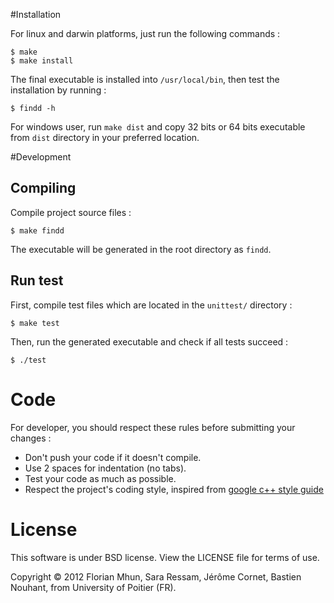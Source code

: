 #Installation

For linux and darwin platforms, just run the following commands :

	$ make
	$ make install

The final executable is installed into `/usr/local/bin`, then test the installation by running :

	$ findd -h

For windows user, run `make dist` and copy 32 bits or 64 bits executable from `dist` directory in your preferred location.

#Development

## Compiling

Compile project source files :

	$ make findd

The executable will be generated in the root directory as `findd`.

## Run test

First, compile test files which are located in the `unittest/` directory :

	$ make test

Then, run the generated executable and check if all tests succeed :

	$ ./test

# Code

For developer, you should respect these rules before submitting your changes :

+ Don't push your code if it doesn't compile. 
+ Use 2 spaces for indentation (no tabs).
+ Test your code as much as possible.
+ Respect the project's coding style, inspired from [google c++ style guide](http://google-styleguide.googlecode.com/svn/trunk/cppguide.xml)

# License

This software is under BSD license. View the LICENSE file for terms of use.

Copyright © 2012 Florian Mhun, Sara Ressam, Jérôme Cornet, Bastien Nouhant, from University of Poitier (FR).
